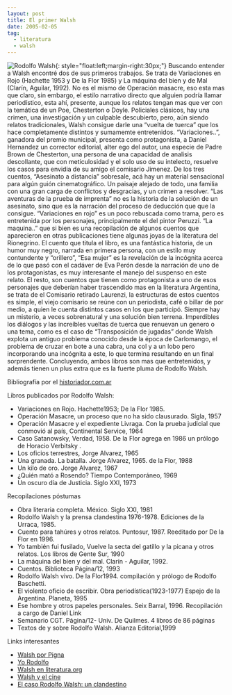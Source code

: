 ```yaml
---
layout: post
title: El primer Walsh
date: 2005-02-05
tag:
  - literatura
  - walsh
---
```


![Rodolfo Walsh][walsh]{: style="float:left;margin-right:30px;"} Buscando
entender a Walsh encontré dos de sus primeros trabajos. Se trata de Variaciones
en Rojo (Hachette 1953 y De la Flor 1985) y La máquina del bien y de Mal
(Clarín, Aguilar, 1992). No es el mismo de Operación masacre, eso esta mas que
claro, sin embargo, el estilo narrativo directo que alguien podría llamar
periodístico, esta ahí, presente, aunque los relatos tengan mas que ver con la
temática de un Poe, Chesterton o Doyle. Policiales clásicos, hay una crimen,
una investigación y un culpable descubierto, pero, aún siendo relatos
tradicionales, Walsh consigue darle una “vuelta de tuerca” que los hace
completamente distintos y sumamemte entretenidos. “Variaciones..”, ganadora del
premio municipal, presenta como protagonista, a Daniel Hernandez un corrector
editorial, alter ego del autor, una especie de Padre Brown de Chesterton, una
persona de una capacidad de analisis descollante, que con meticulosidad y el
solo uso de su intelecto, resuelve los casos para envidia de su amigo el
comisario Jimenez. De los tres cuentos, “Asesinato a distancia” sobresale, acá
hay un material sensacional para algún guión cinematográfico. Un paisaje
alejado de todo, una familia con una gran carga de conflictos y desgracias, y
un crimen a resolver. “Las aventuras de la prueba de imprenta” no es la
historia de la solución de un asesinato, sino que es la narración del proceso
de deducción que que la consigue. “Variaciones en rojo” es un poco rebuscada
como trama, pero es entretenida por los personajes, principalmente el del
pintor Peruzzi. “La maquina..” que si bien es una recopilación de algunos
cuentos que aparecieron en otras publicaciones tiene algunas joyas de la
literatura del Rionegrino. El cuento que titula el libro, es una fantástica
historia, de un humor muy negro, narrada en primera persona, con un estilo muy
contundente y “orillero”, “Esa mujer” es la revelación de la incógnita acerca
de lo que pasó con el cadáver de Eva Perón desde la narración de uno de los
protagonistas, es muy interesante el manejo del suspenso en este relato. El
resto, son cuentos que tienen como protagonista a uno de esos personajes que
deberían haber trascendido mas en la literatura Argentina, se trata de el
Comisario retirado Laurenzi, la estructuras de estos cuentos es simple, el
viejo comisario se reúne con un periodista, café o billar de por medio, a quien
le cuenta distintos casos en los que participó. Siempre hay un misterio, a
veces sobrenatural y una solución bien terrena. Imperdibles los diálogos y las
increíbles vueltas de tuerca que renuevan un genero o una tema, como es el caso
de “Transposición de jugadas” donde Walsh explota un antiguo problema conocido
desde la época de Carlomango, el problema de cruzar en bote a una cabra, una
col y a un lobo pero incorporando una incógnita a este, lo que termina
resultando en un final sorprendente. Concluyendo, ambos libros son mas que
entretenidos, y además tienen un plus extra que es la fuerte pluma de Rodolfo
Walsh.

Bibliografía por el [historiador.com.ar](historiador.com.ar)

Libros publicados por Rodolfo Walsh:

* Variaciones en Rojo. Hachette1953; De la Flor 1985.
* Operación Masacre, un proceso que no ha sido clausurado. Sigla, 1957
* Operación Masacre y el expediente Livraga. Con la prueba judicial que conmovió al país, Continental Service, 1964
* Caso Satanowsky, Verdad, 1958. De la Flor agrega en 1986 un prólogo de Horacio Verbitsky .
* Los oficios terrestres, Jorge Alvarez, 1965
* Una granada. La batalla. Jorge Alvarez, 1965. de la Flor, 1988
* Un kilo de oro. Jorge Alvarez, 1967
* ¿Quién mató a Rosendo? Tiempo Contemporáneo, 1969
* Un oscuro día de Justicia. Siglo XXI, 1973

Recopilaciones póstumas

* Obra literaria completa. México. Siglo XXI, 1981
* Rodolfo Walsh y la prensa clandestina 1976-1978. Ediciones de la Urraca, 1985.
* Cuento para tahúres y otros relatos. Puntosur, 1987. Reeditado por De la Flor en 1996.
* Yo también fui fusilado, Vuelve la secta del gatillo y la picana y otros relatos. Los libros de Gente Sur, 1990
* La máquina del bien y del mal. Clarín - Aguilar, 1992.
* Cuentos. Biblioteca Página/12, 1993
* Rodolfo Walsh vivo. De la Flor1994. compilación y prólogo de Rodolfo Baschetti.
* El violento oficio de escribir. Obra periodística(1923-1977) Espejo de la Argentina. Planeta, 1995
* Ese hombre y otros papeles personales. Seix Barral, 1996. Recopilación a cargo de Daniel Link
* Semanario CGT. Página/12- Univ. De Quilmes. 4 libros de 86 páginas
* Textos de y sobre Rodolfo Walsh. Alianza Editorial,1999

Links interesantes

* [Walsh por Pigna](http://www.elhistoriador.com.ar/biografias/w/walsh.htm)
* [Yo Rodolfo](http://www.uolsinectis.com.ar/biblioteca/especiales/walsh/yo5.htm)
* [Walsh en literatura.org](http://www.literatura.org/Walsh/Walsh.html)
* [Walsh y el cine](http://www.cinenacional.com/personas/index.php?persona=7196)
* [El caso Rodolfo Walsh: un clandestino](http://www.nuncamas.org/investig/wolf/walsh00.htm)

[walsh]: http://2.bp.blogspot.com/-pOzoUfPTVsQ/UImpmIKAnoI/AAAAAAAAA18/ZZXnbHHEvBw/s1600/images.jpg "Rodolfo Walsh"
